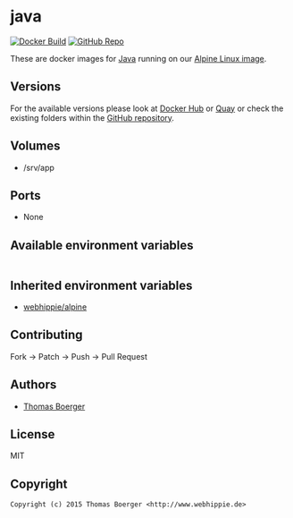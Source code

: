 # java

[![Docker Build](https://github.com/dockhippie/java/actions/workflows/docker.yml/badge.svg)](https://github.com/dockhippie/java/actions/workflows/docker.yml) [![GitHub Repo](https://img.shields.io/badge/github-repo-yellowgreen)](https://github.com/dockhippie/java)

These are docker images for [Java][upstream] running on our
[Alpine Linux image][parent].

## Versions

For the available versions please look at [Docker Hub][dockerhub] or
[Quay][quayio] or check the existing folders within the
[GitHub repository][github].

## Volumes

*  /srv/app

## Ports

*  None

## Available environment variables

```console

```

## Inherited environment variables

*  [webhippie/alpine](https://github.com/dockhippie/alpine#available-environment-variables)

## Contributing

Fork -> Patch -> Push -> Pull Request

## Authors

*  [Thomas Boerger](https://github.com/tboerger)

## License

MIT

## Copyright

```console
Copyright (c) 2015 Thomas Boerger <http://www.webhippie.de>
```

[upstream]: http://openjdk.java.net
[parent]: https://github.com/dockhippie/alpine
[dockerhub]: https://hub.docker.com/r/webhippie/java/tags
[quayio]: https://quay.io/repository/webhippie/java?tab=tags
[github]: https://github.com/dockhippie/java
